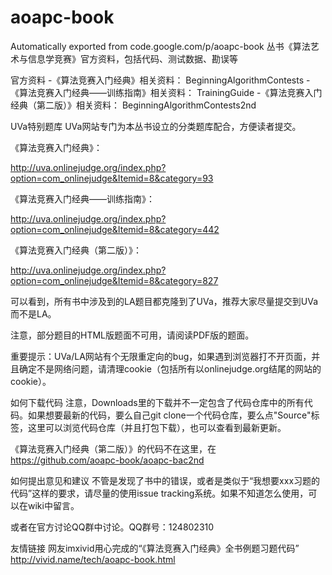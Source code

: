 # aoapc-book
Automatically exported from code.google.com/p/aoapc-book
丛书《算法艺术与信息学竞赛》官方资料，包括代码、测试数据、勘误等

官方资料
-《算法竞赛入门经典》相关资料： BeginningAlgorithmContests
-《算法竞赛入门经典——训练指南》相关资料： TrainingGuide
-《算法竞赛入门经典（第二版）》相关资料： BeginningAlgorithmContests2nd

UVa特别题库
UVa网站专门为本丛书设立的分类题库配合，方便读者提交。

《算法竞赛入门经典》：

http://uva.onlinejudge.org/index.php?option=com_onlinejudge&Itemid=8&category=93

《算法竞赛入门经典——训练指南》：

http://uva.onlinejudge.org/index.php?option=com_onlinejudge&Itemid=8&category=442

《算法竞赛入门经典（第二版）》：

http://uva.onlinejudge.org/index.php?option=com_onlinejudge&Itemid=8&category=827

可以看到，所有书中涉及到的LA题目都克隆到了UVa，推荐大家尽量提交到UVa而不是LA。

注意，部分题目的HTML版题面不可用，请阅读PDF版的题面。

重要提示：UVa/LA网站有个无限重定向的bug，如果遇到浏览器打不开页面，并且确定不是网络问题，请清理cookie（包括所有以onlinejudge.org结尾的网站的cookie）。

如何下载代码
注意，Downloads里的下载并不一定包含了代码仓库中的所有代码。如果想要最新的代码，要么自己git clone一个代码仓库，要么点"Source"标签，这里可以浏览代码仓库（并且打包下载），也可以查看到最新更新。

《算法竞赛入门经典（第二版）》的代码不在这里，在 https://github.com/aoapc-book/aoapc-bac2nd

如何提出意见和建议
不管是发现了书中的错误，或者是类似于“我想要xxx习题的代码”这样的要求，请尽量的使用issue tracking系统。如果不知道怎么使用，可以在wiki中留言。

或者在官方讨论QQ群中讨论。QQ群号：124802310

友情链接
网友imxivid用心完成的“《算法竞赛入门经典》全书例题习题代码” http://vivid.name/tech/aoapc-book.html
